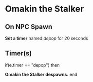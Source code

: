 # Omakin the Stalker
## On NPC Spawn

**Set a timer** named *depop* for 20 seconds
## Timer(s)

if(e.timer == "depop") then


**Omakin the Stalker despawns.**
end
